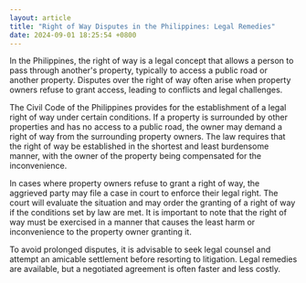 ```yaml
---
layout: article
title: "Right of Way Disputes in the Philippines: Legal Remedies"
date: 2024-09-01 18:25:54 +0800
---
```


<p>In the Philippines, the right of way is a legal concept that allows a person to pass through another's property, typically to access a public road or another property. Disputes over the right of way often arise when property owners refuse to grant access, leading to conflicts and legal challenges.</p><p>The Civil Code of the Philippines provides for the establishment of a legal right of way under certain conditions. If a property is surrounded by other properties and has no access to a public road, the owner may demand a right of way from the surrounding property owners. The law requires that the right of way be established in the shortest and least burdensome manner, with the owner of the property being compensated for the inconvenience.</p><p>In cases where property owners refuse to grant a right of way, the aggrieved party may file a case in court to enforce their legal right. The court will evaluate the situation and may order the granting of a right of way if the conditions set by law are met. It is important to note that the right of way must be exercised in a manner that causes the least harm or inconvenience to the property owner granting it.</p><p>To avoid prolonged disputes, it is advisable to seek legal counsel and attempt an amicable settlement before resorting to litigation. Legal remedies are available, but a negotiated agreement is often faster and less costly.</p>